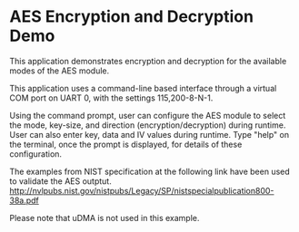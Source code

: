 # AES Encryption and Decryption Demo

This application demonstrates encryption and decryption for the available
modes of the AES module.

This application uses a command-line based interface through a virtual COM
port on UART 0, with the settings 115,200-8-N-1.

Using the command prompt, user can configure the AES module to select the
mode, key-size, and direction (encryption/decryption) during runtime.  User
can also enter key, data and IV values during runtime.  Type "help" on the
terminal, once the prompt is displayed, for details of these configuration.

The examples from NIST specification at the following link have been used
to validate the AES outptut.
http://nvlpubs.nist.gov/nistpubs/Legacy/SP/nistspecialpublication800-38a.pdf

Please note that uDMA is not used in this example.
